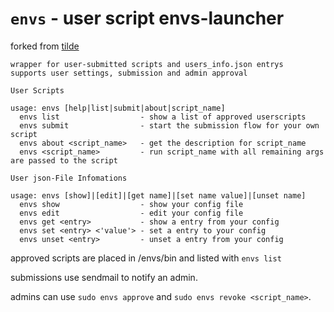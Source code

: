 # `envs` - user script envs-launcher

forked from [tilde](https://tildegit.org/team/tilde-launcher)

```
wrapper for user-submitted scripts and users_info.json entrys
supports user settings, submission and admin approval

User Scripts

usage: envs [help|list|submit|about|script_name]
  envs list                  - show a list of approved userscripts
  envs submit                - start the submission flow for your own script
  envs about <script_name>   - get the description for script_name
  envs <script_name>         - run script_name with all remaining args are passed to the script

User json-File Infomations

usage: envs [show]|[edit]|[get name]|[set name value]|[unset name]
  envs show                  - show your config file
  envs edit                  - edit your config file
  envs get <entry>           - show a entry from your config
  envs set <entry> <'value'> - set a entry to your config
  envs unset <entry>         - unset a entry from your config
```

approved scripts are placed in /envs/bin and listed with `envs list`

submissions use sendmail to notify an admin.

admins can use `sudo envs approve` and `sudo envs revoke <script_name>`.

